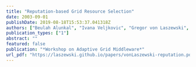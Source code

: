 ```yaml
---
title: "Reputation-based Grid Resource Selection"
date: 2003-09-01
publishDate: 2019-08-18T15:53:37.041318Z
authors: ["Beulah Alunkal", "Ivana Veljkovic", "Gregor von Laszewski", "Kaizar Amin"]
publication_types: ["1"]
abstract: ""
featured: false
publication: "*Workshop on Adaptive Grid Middleware*"
url_pdf: "https://laszewski.github.io/papers/vonLaszewski-reputation.pdf"
---
```


